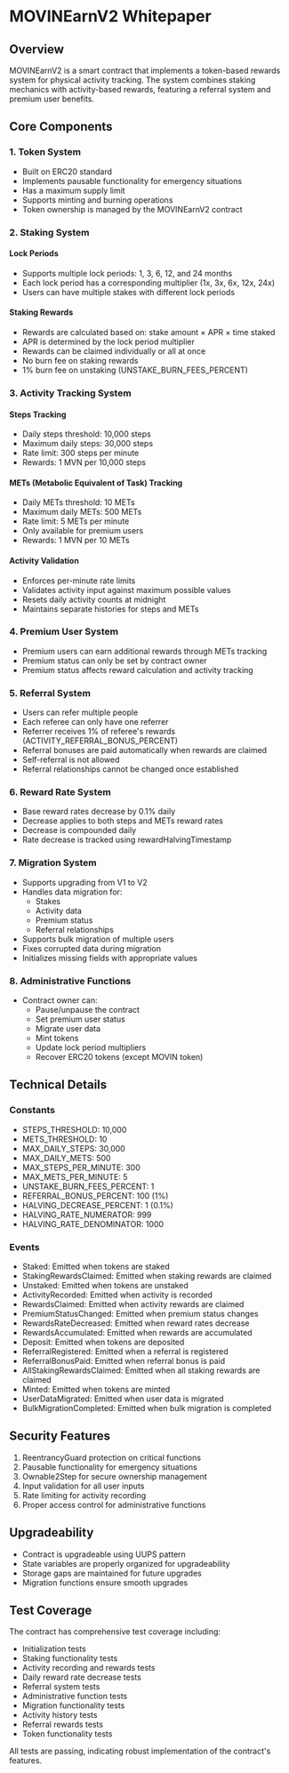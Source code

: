 # MOVINEarnV2 Whitepaper

## Overview

MOVINEarnV2 is a smart contract that implements a token-based rewards system for physical activity tracking. The system combines staking mechanics with activity-based rewards, featuring a referral system and premium user benefits.

## Core Components

### 1. Token System

- Built on ERC20 standard
- Implements pausable functionality for emergency situations
- Has a maximum supply limit
- Supports minting and burning operations
- Token ownership is managed by the MOVINEarnV2 contract

### 2. Staking System

#### Lock Periods

- Supports multiple lock periods: 1, 3, 6, 12, and 24 months
- Each lock period has a corresponding multiplier (1x, 3x, 6x, 12x, 24x)
- Users can have multiple stakes with different lock periods

#### Staking Rewards

- Rewards are calculated based on: stake amount × APR × time staked
- APR is determined by the lock period multiplier
- Rewards can be claimed individually or all at once
- No burn fee on staking rewards
- 1% burn fee on unstaking (UNSTAKE_BURN_FEES_PERCENT)

### 3. Activity Tracking System

#### Steps Tracking

- Daily steps threshold: 10,000 steps
- Maximum daily steps: 30,000 steps
- Rate limit: 300 steps per minute
- Rewards: 1 MVN per 10,000 steps

#### METs (Metabolic Equivalent of Task) Tracking

- Daily METs threshold: 10 METs
- Maximum daily METs: 500 METs
- Rate limit: 5 METs per minute
- Only available for premium users
- Rewards: 1 MVN per 10 METs

#### Activity Validation

- Enforces per-minute rate limits
- Validates activity input against maximum possible values
- Resets daily activity counts at midnight
- Maintains separate histories for steps and METs

### 4. Premium User System

- Premium users can earn additional rewards through METs tracking
- Premium status can only be set by contract owner
- Premium status affects reward calculation and activity tracking

### 5. Referral System

- Users can refer multiple people
- Each referee can only have one referrer
- Referrer receives 1% of referee's rewards (ACTIVITY_REFERRAL_BONUS_PERCENT)
- Referral bonuses are paid automatically when rewards are claimed
- Self-referral is not allowed
- Referral relationships cannot be changed once established

### 6. Reward Rate System

- Base reward rates decrease by 0.1% daily
- Decrease applies to both steps and METs reward rates
- Decrease is compounded daily
- Rate decrease is tracked using rewardHalvingTimestamp

### 7. Migration System

- Supports upgrading from V1 to V2
- Handles data migration for:
  - Stakes
  - Activity data
  - Premium status
  - Referral relationships
- Supports bulk migration of multiple users
- Fixes corrupted data during migration
- Initializes missing fields with appropriate values

### 8. Administrative Functions

- Contract owner can:
  - Pause/unpause the contract
  - Set premium user status
  - Migrate user data
  - Mint tokens
  - Update lock period multipliers
  - Recover ERC20 tokens (except MOVIN token)

## Technical Details

### Constants

- STEPS_THRESHOLD: 10,000
- METS_THRESHOLD: 10
- MAX_DAILY_STEPS: 30,000
- MAX_DAILY_METS: 500
- MAX_STEPS_PER_MINUTE: 300
- MAX_METS_PER_MINUTE: 5
- UNSTAKE_BURN_FEES_PERCENT: 1
- REFERRAL_BONUS_PERCENT: 100 (1%)
- HALVING_DECREASE_PERCENT: 1 (0.1%)
- HALVING_RATE_NUMERATOR: 999
- HALVING_RATE_DENOMINATOR: 1000

### Events

- Staked: Emitted when tokens are staked
- StakingRewardsClaimed: Emitted when staking rewards are claimed
- Unstaked: Emitted when tokens are unstaked
- ActivityRecorded: Emitted when activity is recorded
- RewardsClaimed: Emitted when activity rewards are claimed
- PremiumStatusChanged: Emitted when premium status changes
- RewardsRateDecreased: Emitted when reward rates decrease
- RewardsAccumulated: Emitted when rewards are accumulated
- Deposit: Emitted when tokens are deposited
- ReferralRegistered: Emitted when a referral is registered
- ReferralBonusPaid: Emitted when referral bonus is paid
- AllStakingRewardsClaimed: Emitted when all staking rewards are claimed
- Minted: Emitted when tokens are minted
- UserDataMigrated: Emitted when user data is migrated
- BulkMigrationCompleted: Emitted when bulk migration is completed

## Security Features

1. ReentrancyGuard protection on critical functions
2. Pausable functionality for emergency situations
3. Ownable2Step for secure ownership management
4. Input validation for all user inputs
5. Rate limiting for activity recording
6. Proper access control for administrative functions

## Upgradeability

- Contract is upgradeable using UUPS pattern
- State variables are properly organized for upgradeability
- Storage gaps are maintained for future upgrades
- Migration functions ensure smooth upgrades

## Test Coverage

The contract has comprehensive test coverage including:

- Initialization tests
- Staking functionality tests
- Activity recording and rewards tests
- Daily reward rate decrease tests
- Referral system tests
- Administrative function tests
- Migration functionality tests
- Activity history tests
- Referral rewards tests
- Token functionality tests

All tests are passing, indicating robust implementation of the contract's features.
